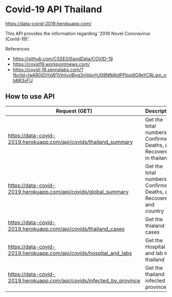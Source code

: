 # Covid-19 API Thailand

https://data-covid-2019.herokuapp.com/

This API provides the information regarding '2019 Novel Coronavirus (Covid-19)'.

References
- https://github.com/CSSEGISandData/COVID-19
- https://covid19.workpointnews.com/
- https://covid-19.sennalabs.com/?fbclid=IwAR0iDjYsW1VlnIvxlByg3nVqjvHJ08NNAtdPPbqdIG9eYCRLgm_nb8R3vFU

## How to use API

| Request (GET)                                                      | Description                                                           |
| ------------------------------------------------------------------ | --------------------------------------------------------------------- |
| https://data-covid-2019.herokuapp.com/api/covids/thailand_summary         | Get the total numbers of Confirmed, Deaths, and Recovered in thailand |
| https://data-covid-2019.herokuapp.com/api/covids/global_summary             | Get the total numbers of Confirmed, Deaths, and Recovered and country |
| https://data-covid-2019.herokuapp.com/api/covids/thailand_cases             | Get the thialand cases                                                |
| https://data-covid-2019.herokuapp.com/api/covids/hospital_and_labs | Get the Hospital and lab in thailand                                  |
| https://data-covid-2019.herokuapp.com/api/covids/infected_by_province             | Get the thailand infected by province             |
